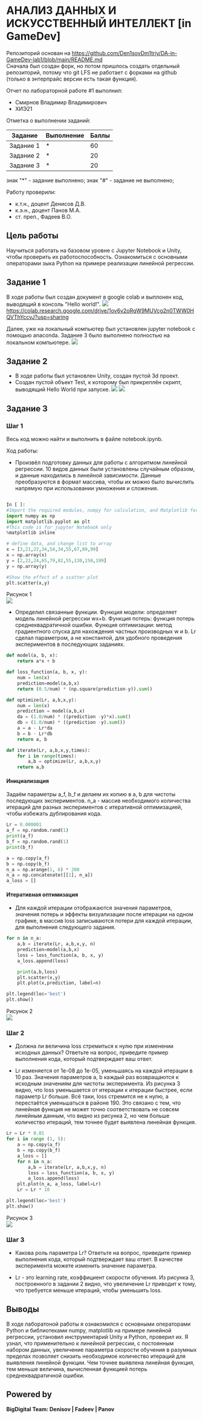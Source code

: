 # АНАЛИЗ ДАННЫХ И ИСКУССТВЕННЫЙ ИНТЕЛЛЕКТ [in GameDev]
Репозиторий основан на https://github.com/Den1sovDm1triy/DA-in-GameDev-lab1/blob/main/README.md \
Сначала был создан форк, но потом пришлось создать отдельный репозиторий, потому что git LFS не работает с форками на github (только в энтерпрайс версии есть такая функция).

Отчет по лабораторной работе #1 выполнил:
- Смирнов Владимир Владимирович
- ХИЭ21

Отметка о выполнении заданий:

| Задание | Выполнение | Баллы |
| ------ | ------ | ------ |
| Задание 1 | * | 60 |
| Задание 2 | * | 20 |
| Задание 3 | * | 20 |

знак "*" - задание выполнено; знак "#" - задание не выполнено;

Работу проверили:
- к.т.н., доцент Денисов Д.В.
- к.э.н., доцент Панов М.А.
- ст. преп., Фадеев В.О.

## Цель работы
Научиться работать на базовом уровне с Jupyter Notebook и Unity, чтобы проверить их работоспособность.
Ознакомиться с основными операторами зыка Python на примере реализации линейной регрессии.

## Задание 1
В ходе работы был создан документ в google colab и выплонен код, выводящий в консоль "Hello world!".
![](colab.png)
https://colab.research.google.com/drive/1ov6v2oRgW9MUVcg2n0TWW0HQVThYccvJ?usp=sharing

Далее, уже на локальный компьютер был установлен jupyter notebook с помощью anaconda. Задание 3 было выполнено полностью на локальном компьютере.
![](anaconda.png)
## Задание 2
- В ходе работы был установлен Unity, создан пустой 3d проект.
- Создан пустой объект Test, к которому был прикреплён скрипт, выводящий Hello World при запуске.
![](unity.png)
![](unity_code.png)

## Задание 3
### Шаг 1
Весь код можно найти и выполнить в файле notebook.ipynb.

Ход работы:
- Произвёл подготовку данных для работы с алгоритмом линейной регрессии. 10 видов данных были установлены случайным образом, и данные находились в линейной зависимости. Данные преобразуются в формат массива, чтобы их можно было вычислить напрямую при использовании умножения и сложения.

```py

In [ ]:
#Import the required modules, numpy for calculation, and Matplotlib for drawing
import numpy as np
import matplotlib.pyplot as plt
#This code is for jupyter Notebook only
%matplotlib inline

# define data, and change list to array
x = [3,21,22,34,54,34,55,67,89,99]
x = np.array(x)
y = [2,22,24,65,79,82,55,130,150,199]
y = np.array(y)

#Show the effect of a scatter plot
plt.scatter(x,y)
```

Рисунок 1 \
![](scatter.png)

- Определил связанные функции. Функция модели: определяет модель линейной регрессии wx+b. Функция потерь: функция потерь среднеквадратичной ошибки. Функция оптимизации: метод градиентного спуска для нахождения частных производных w и b. Lr сделал параметром, а не константой, для удобного проведения экспериментов в последующих заданиях.

```py
def model(a, b, x):
    return a*x + b

def loss_function(a, b, x, y):
    num = len(x)
    prediction=model(a,b,x)
    return (0.5/num) * (np.square(prediction-y)).sum()

def optimize(Lr, a,b,x,y):
    num = len(x)
    prediction = model(a,b,x)
    da = (1.0/num) * ((prediction -y)*x).sum()
    db = (1.0/num) * ((prediction -y).sum())
    a = a - Lr*da
    b = b - Lr*db
    return a, b

def iterate(Lr, a,b,x,y,times):
    for i in range(times):
        a,b = optimize(Lr, a,b,x,y)
    return a,b
```

#### Инициализация
 Задаём параметры a_f, b_f и делаем их копию в a, b для чистоты последующих экспериментов. n_a - массив необходимого количества итераций для разных экспериментов c итеративной оптимизацией, чтобы избежать дублирования кода. 
```py
Lr = 0.000001
a_f = np.random.rand(1)
print(a_f)
b_f = np.random.rand(1)
print(b_f)

a = np.copy(a_f)
b = np.copy(b_f)
n_a = np.arange(1, 6) * 200
n_a = np.concatenate([[1], n_a])
a_loss = []
```

#### Итеративная оптимизация 
- Для каждой итерации отображаются значения параметров, значения потерь и эффекты визуализации после итерации на одном графике, в массив loss записываются потери для каждой итерации, для выполнения следующего задания.
```py
for n in n_a:
    a,b = iterate(Lr, a,b,x,y, n)
    prediction=model(a,b,x)
    loss = loss_function(a, b, x, y)
    a_loss.append(loss)

    print(a,b,loss)
    plt.scatter(x,y)
    plt.plot(x,prediction, label=n)

plt.legend(loc='best')
plt.show()
```

Рисунок 2 \
![](iter.png)

### Шаг 2
- Должна ли величина loss стремиться к нулю при изменении исходных данных? Ответьте на вопрос, приведите пример выполнения кода, который подтверждает ваш ответ.

- Lr изменяется от 1e-08 до 1e-05, уменьшаясь на каждой итерации в 10 раз. Значения параметров a, b каждый раз возвращаются к исходным значениям для чистоты эксперимента. Из рисунка 3 видно, что loss уменьшается от итерации к итерации быстрее, если параметр Lr больше. Всё таки, loss стремится не к нулю, а перестаётся уменьшаться в районе 190. Это связано с тем, что линейная функция не может точно соответствовать не совсем линейным данным, что видно из рисунка 2, но чем больше количество итераций, тем точнее будет выявлена линейная функция. 

```py
Lr = Lr * 0.01
for i in range (1, 5):
    a = np.copy(a_f)
    b = np.copy(b_f)
    a_loss = []
    for n in n_a:
        a,b = iterate(Lr, a,b,x,y, n)
        loss = loss_function(a, b, x, y)
        a_loss.append(loss)
    plt.plot(n_a, a_loss, label=Lr)
    Lr = Lr * 10

plt.legend(loc='best')
plt.show()
```

Рисунок 3 \
![](lr.png)

### Шаг 3
- Какова роль параметра Lr? Ответьте на вопрос, приведите пример выполнения кода, который подтверждает ваш ответ. В качестве эксперимента можете изменить значение параметра.

- Lr - это learning rate, коэффициент скорости обучения. Из рисунка 3, построенного в задании 2 видно, что увеличение Lr приводит к тому, что требуется меньше итераций, чтобы уменьшить loss.


## Выводы
В ходе лаборатоной работы я ознакомился с основными операторами Python и библиотеками numpy, matplotlib на примере линейной регрессии, установил инструментарий Unity и Python, проверил их. Я узнал, что применительно к линейной регрессии, с постоянным набором данных, увеличение параметра скорости обучения в разумных пределах позволяет снизить необходимое количество итераций для выявления линейной функции. Чем точнее выявлена линейная функция, тем меньше величина, вычисленная функцией потерь среднеквадратичной ошибки.

## Powered by

**BigDigital Team: Denisov | Fadeev | Panov**
